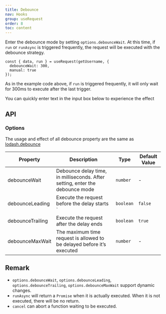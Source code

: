 ```yaml
---
title: Debounce
nav: Hooks
group: useRequest
order: 8
toc: content
---
```


Enter the debounce mode by setting `options.debounceWait`. At this time, if `run` or `runAsync` is triggered frequently, the request will be executed with the debounce strategy.

```tsx | pure
const { data, run } = useRequest(getUsername, {
  debounceWait: 300,
  manual: true
});
```

As in the example code above, if `run` is triggered frequently, it will only wait for 300ms to execute after the last trigger.

You can quickly enter text in the input box below to experience the effect

<code src="./demo/debounce.tsx"></code>

## API

### Options

The usage and effect of all debounce property are the same as [lodash.debounce](https://lodash.com/docs/4.17.15#debounce)

| Property         | Description                                                                  | Type      | Default Value |
| ---------------- | ---------------------------------------------------------------------------- | --------- | ------------- |
| debounceWait     | Debounce delay time, in milliseconds. After setting, enter the debounce mode | `number`  | -             |
| debounceLeading  | Execute the request before the delay starts `                                | `boolean` | `false`       |
| debounceTrailing | Execute the request after the delay ends                                     | `boolean` | `true`        |
| debounceMaxWait  | The maximum time request is allowed to be delayed before it’s executed       | `number`  | -             |

## Remark

- `options.debounceWait`, `options.debounceLeading`, `options.debounceTrailing`, `options.debounceMaxWait` support dynamic changes.
- `runAsync` will return a `Promise` when it is actually executed. When it is not executed, there will be no return.
- `cancel` can abort a function waiting to be executed.
